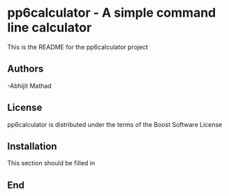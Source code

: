 pp6calculator - A simple command line calculator
================================================
This is the README for the pp6calculator project 

Authors
-------
-Abhijit Mathad

License
-------
pp6calculator is distributed under the terms of the Boost Software License

Installation
-------------
This section should be filled in

End
---------
